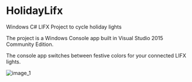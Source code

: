 # HolidayLifx
Windows C# LIFX Project to cycle holiday lights

The project is a Windows Console app built in Visual Studio 2015 Community Edition.

The console app switches between festive colors for your connected LIFX lights.

![image_1](images_1.png)
